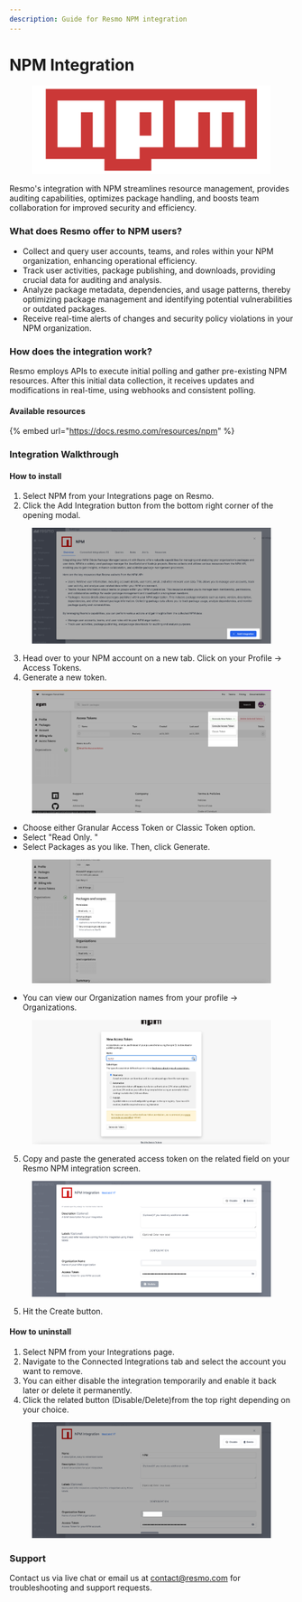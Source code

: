 ```yaml
---
description: Guide for Resmo NPM integration
---
```


# NPM Integration

<figure><img src="../.gitbook/assets/npm-logo.png" alt=""><figcaption></figcaption></figure>

Resmo's integration with NPM streamlines resource management, provides auditing capabilities, optimizes package handling, and boosts team collaboration for improved security and efficiency.

### What does Resmo offer to NPM users?

* Collect and query user accounts, teams, and roles within your NPM organization, enhancing operational efficiency.
* Track user activities, package publishing, and downloads, providing crucial data for auditing and analysis.&#x20;
* Analyze package metadata, dependencies, and usage patterns, thereby optimizing package management and identifying potential vulnerabilities or outdated packages.&#x20;
* Receive real-time alerts of changes and security policy violations in your NPM organization.

### How does the integration work?

Resmo employs APIs to execute initial polling and gather pre-existing NPM resources. After this initial data collection, it receives updates and modifications in real-time, using webhooks and consistent polling.

#### Available resources

{% embed url="https://docs.resmo.com/resources/npm" %}

### Integration Walkthrough

#### How to install

1. Select NPM from your Integrations page on Resmo.
2. Click the Add Integration button from the bottom right corner of the opening modal.

<figure><img src="../.gitbook/assets/add-npm.png" alt=""><figcaption></figcaption></figure>

3. Head over to your NPM account on a new tab. Click on your Profile -> Access Tokens.
4. Generate a new token.

<figure><img src="../.gitbook/assets/generate-new-token.png" alt=""><figcaption></figcaption></figure>

* Choose either Granular Access Token or Classic Token option.&#x20;
* Select "Read Only. "
* Select Packages as you like. Then, click Generate.

<figure><img src="../.gitbook/assets/packages.png" alt=""><figcaption></figcaption></figure>

* You can view our Organization names from your profile -> Organizations.

<figure><img src="../.gitbook/assets/new-access-token.png" alt=""><figcaption></figcaption></figure>

5. Copy and paste the generated access token on the related field on your Resmo NPM integration screen.

<figure><img src="../.gitbook/assets/integration-screen.png" alt=""><figcaption></figcaption></figure>

5. Hit the Create button.

#### How to uninstall

1. Select NPM from your Integrations page.
2. Navigate to the Connected Integrations tab and select the account you want to remove.
3. You can either disable the integration temporarily and enable it back later or delete it permanently.&#x20;
4. Click the related button (Disable/Delete)from the top right depending on your choice.

<figure><img src="../.gitbook/assets/delete-disable.png" alt=""><figcaption></figcaption></figure>

### Support

Contact us via live chat or email us at contact@resmo.com for troubleshooting and support requests.

